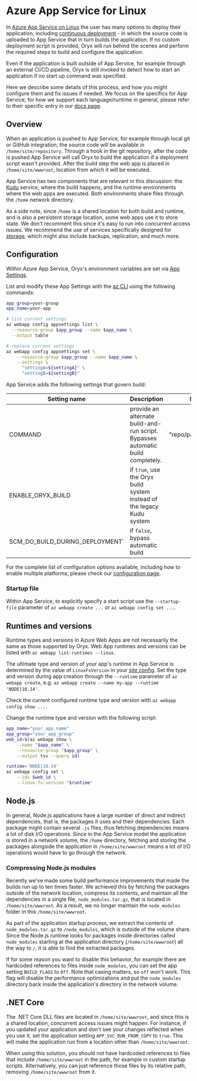 # Azure App Service for Linux

In [Azure App Service on Linux][] the user has many options to deploy their application, including 
[continuous deployment][] - in which the source code is uploaded to App Service that in turn builds
the application. If no custom deployment script is provided, Oryx will run behind the scenes and perform
the required steps to build and configure the application. 

Even if the application is built outside of App Service, for example through an external CI/CD pipeline,
Oryx is still invoked to detect how to start an application if no start up command was specified.

Here we describe some details of this process, and how you might configure them and fix issues
if needed. We focus on the specifics for App Service; for how we support each language/runtime in
general, please refer to their specific entry in our [docs page](../README.md).

[Azure App Service on Linux]: https://docs.microsoft.com/en-us/azure/app-service/containers/app-service-linux-intro
[continuous deployment]: https://docs.microsoft.com/en-us/azure/app-service/deploy-continuous-deployment?toc=%2fazure%2fapp-service%2fcontainers%2ftoc.json

## Overview

When an application is pushed to App Service, for example through local git or GitHub integration, the
source code will be available in `/home/site/repository`. Through a hook in the git repository,
after the code is pushed App Service will call Oryx to build the application if a deployment
script wasn't provided. After the build step the web app is placed in `/home/site/wwwroot`,
location from which it will be executed.

App Service has two components that are relevant in this discussion: the [Kudu][] service,
where the build happens, and the runtime environments where the web apps are executed. Both environments
share files through the `/home` network directory.

As a side note, since `/home` is a shared location for both build and runtime, and is also a 
persistent storage location, some web apps use it to store state. We don't recomment this since
it's easy to run into concurrent access issues. We recommend the use of services specifically
designed for [storage][], which might also include backups, replication, and much more.

[Kudu]: https://github.com/azure-App-Service/kudulite
[storage]: https://azure.microsoft.com/en-us/product-categories/storage/

## Configuration

Within Azure App Service, Oryx's environment variables are set via [App
Settings][].

List and modify these App Settings with the [az CLI][] using the following
commands:

```bash
app_group=your-group
app_name=your-app

# list current settings
az webapp config appsettings list \
  --resource-group $app_group --name $app_name \
  --output table

# replace current settings
az webapp config appsettings set \
    --resource-group $app_group --name $app_name \
    --settings \
      "settingA=${settingA}" \
      "settingB=${settingB}"
```

App Service adds the following settings that govern build:

Setting name                        | Description                                                    | Example
------------------------------------|----------------------------------------------------------------|------------
COMMAND                             | provide an alternate build-and-run script. Bypasses automatic build completely. | "repo/path/to/script.sh"
ENABLE\_ORYX\_BUILD                 | if `true`, use the Oryx build system instead of the legacy Kudu system | 
SCM\_DO\_BUILD\_DURING\_DEPLOYMENT` | if `false`, bypass automatic build |

For the complete list of configuration options available, including how to enable
multiple platforms, please check our [configuration page](../configuration.md).

### Startup file

Within App Service, to explicitly specify a start script use the
`--startup-file` parameter of `az webapp create ...` or `az webapp config set
...`.

[App Settings]: https://docs.microsoft.com/en-us/azure/app-service/web-sites-configure#app-settings
[az CLI]: https://github.com/Azure/azure-cli

## Runtimes and versions

Runtime types and versions in Azure Web Apps are not necessarily the same as
those supported by Oryx.  Web App runtimes and versions can be listed with `az
webapp list-runtimes --linux`.

The ultimate type and version of your app's runtime in App Service is
determined by the value of `LinuxFxVersion` in your [site config][]. Set the
type and version during app creation through the `--runtime` parameter of `az
webapp create`, e.g. `az webapp create --name my-app --runtime 'NODE|10.14'`.

Check the current configured runtime type and version with `az webapp config
show ...`.

Change the runtime type and version with the following script:

```bash
app_name="your_app_name"
app_group="your_app_group"
web_id=$(az webapp show \
    --name "$app_name" \
    --resource-group "$app_group" \
    --output tsv --query id)

runtime='NODE|10.14'
az webapp config set \
    --ids $web_id \
    --linux-fx-version "$runtime"
```

[site config]: https://docs.microsoft.com/en-us/rest/api/appservice/webapps/get#siteconfig

## Node.js

In general, Node.js applications have a large number of direct and indirect dependencies, that is, 
the packages it uses and their dependencies. Each package might contain several `.js` files, thus fetching
dependencies means a lot of disk I/O operations. Since in the App Service model the application is stored in a 
network volume, the `/home` directory, fetching and storing the packages alongside the application in 
`/home/site/wwwroot` means a lot of I/O operations would have to go through the network. 

### Compressing Node.js modules

Recently we've made some build performance improvements that made the builds run up to ten times faster. We achieved
this by fetching the packages outside of the network location, compress its contents, and maintain all the dependencies
in a single file, `node_modules.tar.gz`, that is located in `/home/site/wwwroot`. As a result, we no longer maintain the
`node_modules` folder in this `/home/site/wwwroot`.

As part of the application startup process, we extract the contents of `node_modules.tar.gz` to `/node_modules`, which
is outside of the volume share. Since the Node.js runtime looks for packages inside directories called `node_modules`
starting at the application directory (`/home/site/wwwroot`) all the way to `/`, it is able to find the extracted
packages.

If for some reason you want to disable this behavior, for example there are hardcoded references to files inside 
`node_modules`, you can set the app setting `BUILD_FLAGS` to `Off`. Note that casing matters, so `off` won't work.
This flag will disable the performance optimizations and put the `node_modules` directory back inside the application's
directory in the network volume.

## .NET Core

The .NET Core DLL files are located in `/home/site/wwwroot`, and since this is a shared location, concurrent access
issues might happen. For instance, if you updated your application and don't see your changes reflected when you
use it, set the application setting `APP_SVC_RUN_FROM_COPY` to `true`. This will make the application run from a
location other than `/home/site/wwwroot`. 

When using this solution, you should not have hardcoded references to files that include `/home/site/wwwroot` in 
the path, for example in custom startup scripts. Alternatively, you can just reference those files by its relative
path, removing `/home/site/wwwroot` from it.
